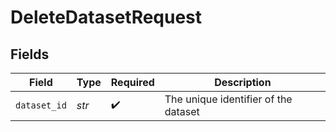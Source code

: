 # DeleteDatasetRequest


## Fields

| Field                                | Type                                 | Required                             | Description                          |
| ------------------------------------ | ------------------------------------ | ------------------------------------ | ------------------------------------ |
| `dataset_id`                         | *str*                                | :heavy_check_mark:                   | The unique identifier of the dataset |